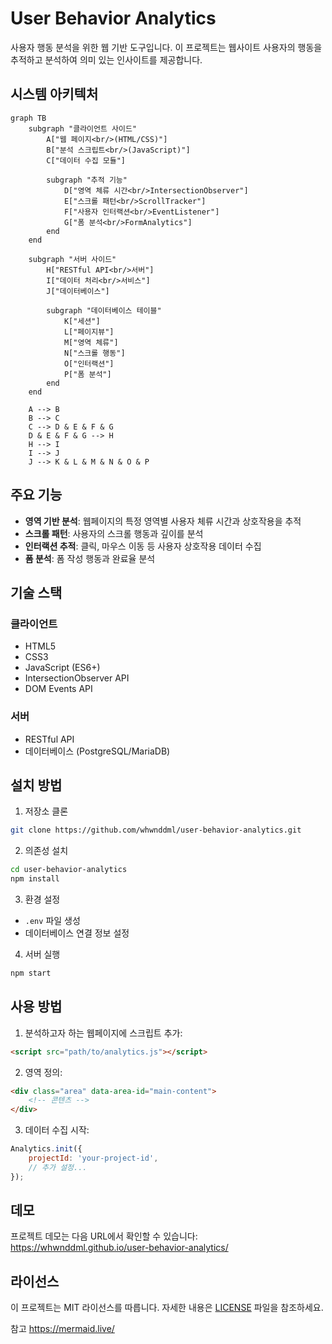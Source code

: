 # User Behavior Analytics

사용자 행동 분석을 위한 웹 기반 도구입니다. 이 프로젝트는 웹사이트 사용자의 행동을 추적하고 분석하여 의미 있는 인사이트를 제공합니다.

## 시스템 아키텍처

```mermaid
graph TB
    subgraph "클라이언트 사이드"
        A["웹 페이지<br/>(HTML/CSS)"]
        B["분석 스크립트<br/>(JavaScript)"]
        C["데이터 수집 모듈"]
        
        subgraph "추적 기능"
            D["영역 체류 시간<br/>IntersectionObserver"]
            E["스크롤 패턴<br/>ScrollTracker"]
            F["사용자 인터랙션<br/>EventListener"]
            G["폼 분석<br/>FormAnalytics"]
        end
    end

    subgraph "서버 사이드"
        H["RESTful API<br/>서버"]
        I["데이터 처리<br/>서비스"]
        J["데이터베이스"]
        
        subgraph "데이터베이스 테이블"
            K["세션"]
            L["페이지뷰"]
            M["영역 체류"]
            N["스크롤 행동"]
            O["인터랙션"]
            P["폼 분석"]
        end
    end

    A --> B
    B --> C
    C --> D & E & F & G
    D & E & F & G --> H
    H --> I
    I --> J
    J --> K & L & M & N & O & P
```

## 주요 기능

- **영역 기반 분석**: 웹페이지의 특정 영역별 사용자 체류 시간과 상호작용을 추적
- **스크롤 패턴**: 사용자의 스크롤 행동과 깊이를 분석
- **인터랙션 추적**: 클릭, 마우스 이동 등 사용자 상호작용 데이터 수집
- **폼 분석**: 폼 작성 행동과 완료율 분석

## 기술 스택

### 클라이언트
- HTML5
- CSS3
- JavaScript (ES6+)
- IntersectionObserver API
- DOM Events API

### 서버
- RESTful API
- 데이터베이스 (PostgreSQL/MariaDB)

## 설치 방법

1. 저장소 클론
```bash
git clone https://github.com/whwnddml/user-behavior-analytics.git
```

2. 의존성 설치
```bash
cd user-behavior-analytics
npm install
```

3. 환경 설정
- `.env` 파일 생성
- 데이터베이스 연결 정보 설정

4. 서버 실행
```bash
npm start
```

## 사용 방법

1. 분석하고자 하는 웹페이지에 스크립트 추가:
```html
<script src="path/to/analytics.js"></script>
```

2. 영역 정의:
```html
<div class="area" data-area-id="main-content">
    <!-- 콘텐츠 -->
</div>
```

3. 데이터 수집 시작:
```javascript
Analytics.init({
    projectId: 'your-project-id',
    // 추가 설정...
});
```

## 데모

프로젝트 데모는 다음 URL에서 확인할 수 있습니다:
https://whwnddml.github.io/user-behavior-analytics/

## 라이선스

이 프로젝트는 MIT 라이선스를 따릅니다. 자세한 내용은 [LICENSE](LICENSE) 파일을 참조하세요.


참고
https://mermaid.live/

